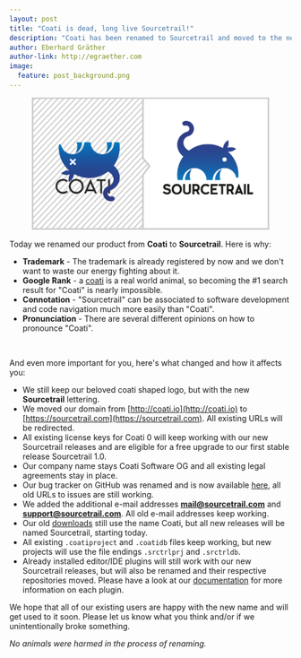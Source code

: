 ```yaml
---
layout: post
title: "Coati is dead, long live Sourcetrail!"
description: "Coati has been renamed to Sourcetrail and moved to the new domain sourcetrail.com"
author: Eberhard Gräther
author-link: http://egraether.com
image:
  feature: post_background.png
---
```


<figure>
	<a href="../images/rename/coati_becomes_sourcetrail.png">
		<img src="../images/rename/coati_becomes_sourcetrail.png" alt="">
	</a>
</figure>

Today we renamed our product from **Coati** to **Sourcetrail**. Here is why:

* **Trademark** - The trademark is already registered by now and we don't want to waste our energy fighting about it.
* **Google Rank** - a [coati](https://en.wikipedia.org/wiki/Coati) is a real world animal, so becoming the #1 search result for "Coati" is nearly impossible.
* **Connotation** - "Sourcetrail" can be associated to software development and code navigation much more easily than "Coati".
* **Pronunciation** - There are several different opinions on how to pronounce "Coati". 

<br />

And even more important for you, here's what changed and how it affects you:

* We still keep our beloved coati shaped logo, but with the new **Sourcetrail** lettering.
* We moved our domain from [http://coati.io](http://coati.io) to [https://sourcetrail.com](https://sourcetrail.com). All existing URLs will be redirected.
* All existing license keys for Coati 0 will keep working with our new Sourcetrail releases and are eligible for a free upgrade to our first stable release Sourcetrail 1.0.
* Our company name stays Coati Software OG and all existing legal agreements stay in place.
* Our bug tracker on GitHub was renamed and is now available [here](https://github.com/CoatiSoftware/SourcetrailBugTracker/issues), all old URLs to issues are still working.
* We added the additional e-mail addresses **mail@sourcetrail.com** and **support@sourcetrail.com**. All old e-mail addresses keep working.
* Our old [downloads](https://sourcetrail.com/downloads) still use the name Coati, but all new releases will be named Sourcetrail, starting today.
* All existing `.coatiproject` and `.coatidb` files keep working, but new projects will use the file endings `.srctrlprj` and `.srctrldb`.
* Already installed editor/IDE plugins will still work with our new Sourcetrail releases, but will also be renamed and their respective repositories moved. Please have a look at our [documentation](https://sourcetrail.com/documentation/#CODEEDITORPLUGINS) for more information on each plugin.

We hope that all of our existing users are happy with the new name and will get used to it soon. Please let us know what you think and/or if we unintentionally broke something.

*No animals were harmed in the process of renaming.*